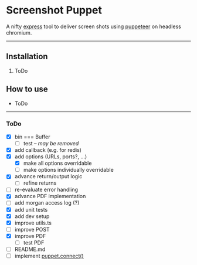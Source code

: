 # Screenshot Puppet

A nifty [express](https://expressjs.com) tool to deliver screen shots using [puppeteer](https://pptr.dev) on headless chromium.

___

## Installation

1. ToDo

## How to use

- ToDo

___

### ToDo

- [X] bin === Buffer
  - [ ] test *– may be removed*
- [X] add callback (e.g. for redis)
- [X] add options (URLs, ports?, …)
  - [X] make all options overridable
  - [ ] make options individually overridable
- [X] advance return/output logic
  - [ ] refine returns
- [ ] re-evaluate error handling
- [X] advance PDF implementation
- [ ] add morgan access log (?)
- [X] add unit tests
- [X] add dev setup
- [X] improve utils.ts
- [ ] improve POST
- [X] improve PDF
  - [ ] test PDF
- [ ] README.md
- [ ] implement [puppet.connect()](https://pptr.dev/#?product=Puppeteer&version=v5.5.0&show=api-puppeteerconnectoptions)
